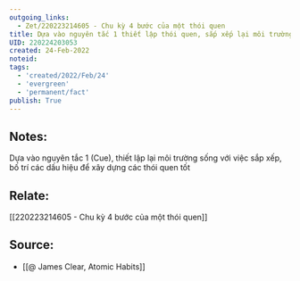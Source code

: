 ```yaml
---
outgoing_links:
  - Zet/220223214605 - Chu kỳ 4 bước của một thói quen
title: Dựa vào nguyên tắc 1 thiết lập thói quen, sắp xếp lại môi trường sống
UID: 220224203053
created: 24-Feb-2022
noteid:
tags:
  - 'created/2022/Feb/24'
  - 'evergreen'
  - 'permanent/fact'
publish: True
---
```

## Notes:
Dựa vào nguyên tắc 1 (Cue), thiết lập lại môi trường sống với việc sắp xếp, bố trí các dấu hiệu để xây dựng các thói quen tốt

## Relate:
[[220223214605 - Chu kỳ 4 bước của một thói quen]]

## Source:
- [[@ James Clear, Atomic Habits]]




